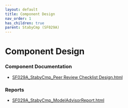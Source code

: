 ```yaml
---
layout: default
title: Component Design
nav_order: 1
has_children: true
parent: StabyCmp (SF029A)
---
```

# Component Design
### Component Documentation

- [SF029A_StabyCmp_Peer Review Checklist Design.html](Doc/SF029A_StabyCmp_Peer%20Review%20Checklist%20Design.html)

### Reports

- [SF029A_StabyCmp_ModelAdvisorReport.html](Reports/SF029A_StabyCmp_ModelAdvisorReport.html)


